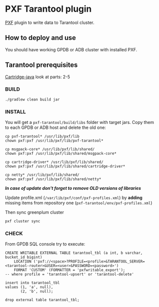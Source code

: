 # PXF Tarantool plugin

[PXF](https://gpdb.docs.pivotal.io/6-8/pxf/overview_pxf.html) plugin to write data to Tarantool cluster.

## How to deploy and use

You should have working GPDB or ADB cluster with installed PXF.

## Tarantool prerequisites

[Cartridge-java](https://github.com/tarantool/cartridge-java) look at parts: 2-5

### BUILD

```shell script
./gradlew clean build jar
```

### INSTALL

You will get a `pxf-tarantool/build/libs` folder with target jars. Copy them to each GPDB or ADB host and delete the old one:

```shell script
cp pxf-tarantool* /usr/lib/pxf/lib
chown pxf:pxf /usr/lib/pxf/lib/pxf-tarantool*

cp msgpack-core* /usr/lib/pxf/lib/shared/
chown pxf:pxf /usr/lib/pxf/lib/shared/msgpack-core*

cp cartridge-driver* /usr/lib/pxf/lib/shared/
chown pxf:pxf /usr/lib/pxf/lib/shared/cartridge-driver*

cp netty* /usr/lib/pxf/lib/shared/
chown pxf:pxf /usr/lib/pxf/lib/shared/netty*
```

***In case of update don't forget to remove OLD versions of libraries***

Update profile.xml (`/var/lib/pxf/conf/pxf-profiles.xml`) by **adding** missing items from repository
one (`pxf-tarantool/env/pxf-profiles.xml`)

Then sync greenplum cluster

```shell script
pxf cluster sync
```

### CHECK

From GPDB SQL console try to execute:

```greenplum
CREATE WRITABLE EXTERNAL TABLE tarantool_tbl (a int, b varchar, bucket_id bigint)
    LOCATION ('pxf://<space>?PROFILE=<profile>&TARANTOOL_SERVER=<tarantool-router>&USER=<user>&PASSWORD=<password>')
    FORMAT 'CUSTOM' (FORMATTER = 'pxfwritable_export');
-- where profile = 'tarantool-upsert' or 'tarantool-delete'

insert into tarantool_tbl
values (1, 'a', null),
       (2, 'b', null);

drop external table tarantool_tbl;
```
